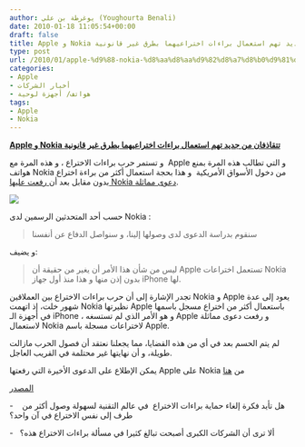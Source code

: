 ```yaml
---
author: يوغرطة بن علي (Youghourta Benali)
date: 2010-01-18 11:05:54+00:00
draft: false
title: Apple و Nokia تتقاذفان من جديد تهم استعمال براءات اختراعيهما بطرق غير قانونية
type: post
url: /2010/01/apple-%d9%88-nokia-%d8%aa%d8%aa%d9%82%d8%a7%d8%b0%d9%81%d8%a7%d9%86-%d9%85%d9%86-%d8%ac%d8%af%d9%8a%d8%af-%d8%aa%d9%87%d9%85-%d8%a7%d8%b3%d8%aa%d8%b9%d9%85%d8%a7%d9%84-%d8%a8%d8%b1%d8%a7%d8%a1%d8%a7/
categories:
- Apple
- أخبار الشركات
- هواتف/ أجهزة لوحية
tags:
- Apple
- Nokia
---
```


[**Apple و Nokia تتقاذفان من جديد تهم استعمال براءات اختراعيهما بطرق غير قانونية**](http://www.it-scoop.com/2010/01/apple-%d9%88-nokia-%d8%aa%d8%aa%d9%82%d8%a7%d8%b0%d9%81%d8%a7%d9%86-%d9%85%d9%86-%d8%ac%d8%af%d9%8a%d8%af-%d8%aa%d9%87%d9%85-%d8%a7%d8%b3%d8%aa%d8%b9%d9%85%d8%a7%d9%84-%d8%a8%d8%b1%d8%a7%d8%a1%d8%a7/)


و تستمر حرب براءات الاختراع ، و هذه المرة مع  Apple و التي تطالب هذه المرة بمنع هواتف Nokia من دخول الأسواق الأمريكية  و هذا بحجة استعمال أكثر من براءة اختراع بدون مقابل بعد أن[ رفعت عليها Nokia دعوى مماثلة](../../../../../2009/12/nokia-%d8%aa%d8%b1%d9%81%d8%b9-%d8%af%d8%b9%d8%a7%d9%88%d9%89-%d9%82%d8%b6%d8%a7%d8%a6%d9%8a%d8%a9-%d8%b9%d9%84%d9%89-apple-%d8%a8%d8%b3%d8%a8%d8%a8-%d8%a8%d8%b1%d8%a7%d8%a1%d8%a7%d8%aa-%d8%a7%d9%84/).

[![](http://www.it-scoop.com/wp-content/uploads/2009/12/nokia-vs-apple-gloves.jpg)
](http://www.it-scoop.com/2010/01/apple-%d9%88-nokia-%d8%aa%d8%aa%d9%82%d8%a7%d8%b0%d9%81%d8%a7%d9%86-%d9%85%d9%86-%d8%ac%d8%af%d9%8a%d8%af-%d8%aa%d9%87%d9%85-%d8%a7%d8%b3%d8%aa%d8%b9%d9%85%d8%a7%d9%84-%d8%a8%d8%b1%d8%a7%d8%a1%d8%a7/)

حسب أحد المتحدثين الرسمين لدى Nokia :


<blockquote>سنقوم بدراسة الدعوى لدى وصولها إلينا، و سنواصل الدفاع عن أنفسنا</blockquote>


و يضيف:


<blockquote>ليس من شأن هذا الأمر أن يغير من حقيقة أن Apple تستعمل اختراعات Nokia بدون إذن منها و هذا منذ أول جهاز iPhone لها.</blockquote>


تجدر الإشارة إلى أن حرب براءات الاختراع بين العملاقين Nokia و Apple يعود إلى عدة شهور خلت، إذ اتهمت Nokia نظيرتها Apple باستعمال أكثر من اختراع مسجل باسمها في أجهزة الـ iPhone ، و هو الأمر الذي لم تستسغه Apple و رفعت دعوى مماثلة لاستعمال Nokia لاختراعات مسجلة باسم Apple.

لم يتم الحسم بعد في أي من هذه القضايا، مما يجعلنا نعتقد أن فصول الحرب مازالت طويلة، و أن نهايتها غير محتلمة في القريب العاجل.

يمكن الإطلاع على الدعوى الأخيرة التي رفعتها Apple على Nokia من [هنا](http://info.usitc.gov/sec/dockets.nsf/9398c30a938aa5ad85256f19007790c3/0cac5b094e812852852576ac0075ce9b?OpenDocument)

[المصدر](http://www.bloomberg.com/apps/news?pid=20601204&sid=ao_5HVbD_IRM)

-    هل تأيد فكرة إلغاء حماية براءات الاختراع  في عالم التقنية لسهولة وصول أكثر من طرف إلى نفس الاختراع في آن واحد؟

-   ألا ترى أن الشركات الكبرى أصبحت تبالغ كثيرا في مسألة براءات الاختراع هذه؟
